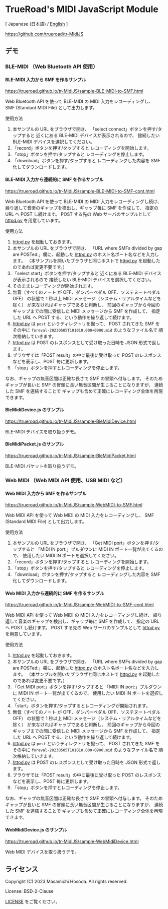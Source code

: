 <!-- -*- coding: utf-8 -*- -->
# TrueRoad's MIDI JavaScript Module

[ Japanese (日本語) / [English](./README.md) ]

https://github.com/trueroad/tr-MidiJS

## デモ

### BLE-MIDI （Web Bluetooth API 使用）

#### BLE-MIDI 入力から SMF を作るサンプル

https://trueroad.github.io/tr-MidiJS/sample-BLE-MIDI-to-SMF.html

Web Bluetooth API を使って BLE-MIDI の MIDI 入力をレコーディングし、
SMF (Standard MIDI File) として出力します。

使用方法

1. 本サンプルの URL をブラウザで開き、
   「select connect」ボタンを押す/タップすると
   近くにある BLE-MIDI デバイスが表示されるので、
   接続したい BLE-MIDI デバイスを選択してください。
2. 「record」ボタンを押す/タップすると
   レコーディングを開始します。
3. 「stop」ボタンを押す/タップすると
   レコーディングを停止します。
4. 「download」ボタンを押す/タップすると
   レコーディングした内容を SMF 化してダウンロードします。

#### BLE-MIDI 入力から連続的に SMF を作るサンプル

https://trueroad.github.io/tr-MidiJS/sample-BLE-MIDI-to-SMF-cont.html

Web Bluetooth API を使って BLE-MIDI の MIDI 入力をレコーディングし続け、
繰り返して音楽のギャップを検出し、ギャップ毎に SMF を作成して、
指定の URL へ POST し続けます。
POST する先の Web サーバのサンプルとして
[httpd.py](./httpd.py)
を用意しています。

使用方法

1. [httpd.py](./httpd.py) を起動しておきます。
2. 本サンプルの URL をブラウザで開き、
   「URL where SMFs divided by gap are POSTed:」欄に、起動した
   [httpd.py](./httpd.py) のホスト名ポート名などを入力します。
   （本サンプルを開いたブラウザと同じホストで
   [httpd.py](./httpd.py) を起動したのであれば変更不要です。）
3. 「select start」ボタンを押す/タップすると
   近くにある BLE-MIDI デバイスが表示されるので
   接続したい BLE-MIDI デバイスを選択してください。
4. そのままレコーディングが開始されます。
5. 無音（すべてのノート が OFF、ダンパーペダル OFF、ソステヌートペダル OFF）
   の状態で 1 秒以上 MIDI メッセージ（システム・リアルタイムなどを除く）
   が来なければギャップであると判断し、
   前回のギャップから今回のギャップまでの間に受信した
   MIDI メッセージから SMF を作成して、
   指定した URL へ POST する、という動作を繰り返して続けます。
6. [httpd.py](./httpd.py) は `post` というディレクトリを掘って、
   POST されてきた SMF をその中に
   `foreval-20230505T101010.000+0900.mid` のようなファイル名で
   順次格納していきます。
7. [httpd.py](./httpd.py) は
   POST のレスポンスとして受け取った日時を JSON 形式で返します。
8. ブラウザでは「POST result」の中に最後に受け取った
   POST のレスポンスなどを表示し、POST 毎に更新します。
9. 「stop」ボタンを押すとレコーディングを停止します。

なお、ギャップの無音区間は正確な長さで SMF の冒頭へ付与します。
そのためギャップが長いと SMF の冒頭に長い無音区間が生じることになりますが、
連続した SMF を連結することで
ギャップも含めて正確にレコーディング全体を再現できます。

#### BleMidiDevice.js のサンプル

https://trueroad.github.io/tr-MidiJS/sample-BleMidiDevice.html

BLE-MIDI デバイスを取り扱うデモ。

#### BleMidiPacket.js のサンプル

https://trueroad.github.io/tr-MidiJS/sample-BleMidiPacket.html

BLE-MIDI パケットを取り扱うデモ。

### Web MIDI （Web MIDI API 使用、USB MIDI など）

#### Web MIDI 入力から SMF を作るサンプル

https://trueroad.github.io/tr-MidiJS/sample-WebMIDI-to-SMF.html

Web MIDI API を使って Web MIDI の MIDI 入力をレコーディングし、
SMF (Standard MIDI File) として出力します。

使用方法

1. 本サンプルの URL をブラウザで開き、
   「Get MIDI port」ボタンを押す/タップすると
   「MIDI IN port:」プルダウンに MIDI IN ポート一覧が出てくるので、
   使用したい MIDI IN ポートを選択してください。
2. 「record」ボタンを押す/タップすると
   レコーディングを開始します。
3. 「stop」ボタンを押す/タップすると
   レコーディングを停止します。
4. 「download」ボタンを押す/タップすると
   レコーディングした内容を SMF 化してダウンロードします。

#### Web MIDI 入力から連続的に SMF を作るサンプル

https://trueroad.github.io/tr-MidiJS/sample-WebMIDI-to-SMF-cont.html

Web MIDI API を使って Web MIDI の MIDI 入力をレコーディングし続け、
繰り返して音楽のギャップを検出し、ギャップ毎に SMF を作成して、
指定の URL へ POST し続けます。
POST する先の Web サーバのサンプルとして
[httpd.py](./httpd.py)
を用意しています。

使用方法

1. [httpd.py](./httpd.py) を起動しておきます。
2. 本サンプルの URL をブラウザで開き、
   「URL where SMFs divided by gap are POSTed:」欄に、起動した
   [httpd.py](./httpd.py) のホスト名ポート名などを入力します。
   （本サンプルを開いたブラウザと同じホストで
   [httpd.py](./httpd.py) を起動したのであれば変更不要です。）
3. 「Get MIDI port」ボタンを押す/タップすると
   「MIDI IN port:」プルダウンに MIDI IN ポート一覧が出てくるので、
   使用したい MIDI IN ポートを選択してください。
4. 「start」ボタンを押す/タップするとレコーディングが開始されます。
5. 無音（すべてのノート が OFF、ダンパーペダル OFF、ソステヌートペダル OFF）
   の状態で 1 秒以上 MIDI メッセージ（システム・リアルタイムなどを除く）
   が来なければギャップであると判断し、
   前回のギャップから今回のギャップまでの間に受信した
   MIDI メッセージから SMF を作成して、
   指定した URL へ POST する、という動作を繰り返して続けます。
6. [httpd.py](./httpd.py) は `post` というディレクトリを掘って、
   POST されてきた SMF をその中に
   `foreval-20230505T101010.000+0900.mid` のようなファイル名で
   順次格納していきます。
7. [httpd.py](./httpd.py) は
   POST のレスポンスとして受け取った日時を JSON 形式で返します。
8. ブラウザでは「POST result」の中に最後に受け取った
   POST のレスポンスなどを表示し、POST 毎に更新します。
9. 「stop」ボタンを押すとレコーディングを停止します。

なお、ギャップの無音区間は正確な長さで SMF の冒頭へ付与します。
そのためギャップが長いと SMF の冒頭に長い無音区間が生じることになりますが、
連続した SMF を連結することで
ギャップも含めて正確にレコーディング全体を再現できます。

#### WebMidiDevice.js のサンプル

https://trueroad.github.io/tr-MidiJS/sample-WebMidiDevice.html

Web MIDI デバイスを取り扱うデモ。

## ライセンス

Copyright (C) 2023 Masamichi Hosoda. All rights reserved.

License: BSD-2-Clause

[LICENSE](./LICENSE) をご覧ください。
